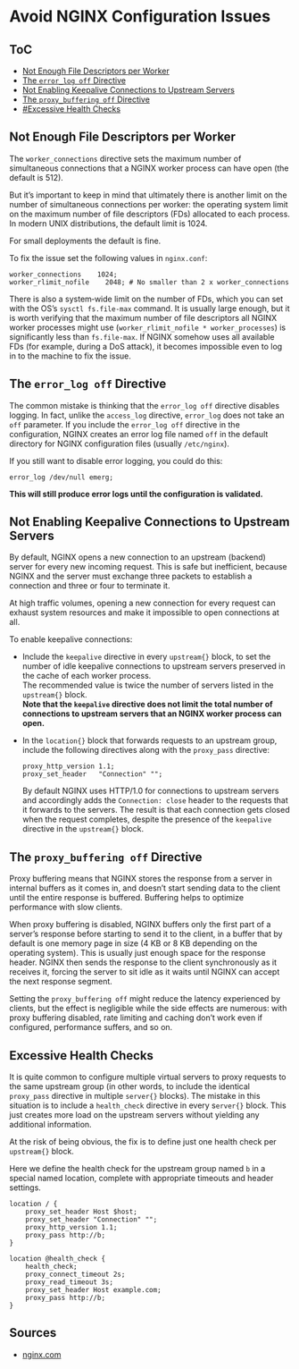 # Avoid NGINX Configuration Issues

## ToC

- [Not Enough File Descriptors per Worker](#not-enough-file-descriptors-per-worker)
- [The `error_log off` Directive](#the-error_log-off-directive)
- [Not Enabling Keepalive Connections to Upstream Servers](#not-enabling-keepalive-connections-to-upstream-servers)
- [The `proxy_buffering off` Directive](#the-proxy_buffering-off-directive)
- [#Excessive Health Checks](#excessive-health-checks)

## Not Enough File Descriptors per Worker

The `worker_connections` directive sets the maximum number of simultaneous connections that a NGINX worker process can have open (the default is 512).

But it’s important to keep in mind that ultimately there is another limit on the number of simultaneous connections per worker: the operating system limit on the maximum number of file descriptors (FDs) allocated to each process. In modern UNIX distributions, the default limit is 1024.

For small deployments the default is fine.

To fix the issue set the following values in `nginx.conf`:

```nginx
worker_connections    1024;
worker_rlimit_nofile    2048; # No smaller than 2 x worker_connections
```

There is also a system‑wide limit on the number of FDs, which you can set with the OS’s `sysctl fs.file-max` command. It is usually large enough, but it is worth verifying that the maximum number of file descriptors all NGINX worker processes might use (`worker_rlimit_nofile * worker_processes`) is significantly less than `fs.file‑max`. If NGINX somehow uses all available FDs (for example, during a DoS attack), it becomes impossible even to log in to the machine to fix the issue.

## The `error_log off` Directive

The common mistake is thinking that the `error_log off` directive disables logging. In fact, unlike the `access_log` directive, `error_log` does not take an `off` parameter. If you include the `error_log off` directive in the configuration, NGINX creates an error log file named `off` in the default directory for NGINX configuration files (usually `/etc/nginx`).

If you still want to disable error logging, you could do this:

```nginx
error_log /dev/null emerg;
```

**This will still produce error logs until the configuration is validated.**

## Not Enabling Keepalive Connections to Upstream Servers

By default, NGINX opens a new connection to an upstream (backend) server for every new incoming request. This is safe but inefficient, because NGINX and the server must exchange three packets to establish a connection and three or four to terminate it.

At high traffic volumes, opening a new connection for every request can exhaust system resources and make it impossible to open connections at all.

To enable keepalive connections:

- Include the `keepalive` directive in every `upstream{}` block, to set the number of idle keepalive connections to upstream servers preserved in the cache of each worker process.  
The recommended value is twice the number of servers listed in the `upstream{}` block.  
**Note that the `keepalive` directive does not limit the total number of connections to upstream servers that an NGINX worker process can open.**
- In the `location{}` block that forwards requests to an upstream group, include the following directives along with the `proxy_pass` directive:  

  ```nginx
  proxy_http_version 1.1;
  proxy_set_header   "Connection" "";
  ```

  By default NGINX uses HTTP/1.0 for connections to upstream servers and accordingly adds the `Connection: close` header to the requests that it forwards to the servers. The result is that each connection gets closed when the request completes, despite the presence of the `keepalive` directive in the `upstream{}` block.

## The `proxy_buffering off` Directive

Proxy buffering means that NGINX stores the response from a server in internal buffers as it comes in, and doesn’t start sending data to the client until the entire response is buffered. Buffering helps to optimize performance with slow clients.

When proxy buffering is disabled, NGINX buffers only the first part of a server’s response before starting to send it to the client, in a buffer that by default is one memory page in size (4 KB or 8 KB depending on the operating system). This is usually just enough space for the response header. NGINX then sends the response to the client synchronously as it receives it, forcing the server to sit idle as it waits until NGINX can accept the next response segment.

Setting the `proxy_buffering off` might reduce the latency experienced by clients, but the effect is negligible while the side effects are numerous: with proxy buffering disabled, rate limiting and caching don’t work even if configured, performance suffers, and so on.

## Excessive Health Checks

It is quite common to configure multiple virtual servers to proxy requests to the same upstream group (in other words, to include the identical `proxy_pass` directive in multiple `server{}` blocks). The mistake in this situation is to include a `health_check` directive in every s`erver{}` block. This just creates more load on the upstream servers without yielding any additional information.

At the risk of being obvious, the fix is to define just one health check per `upstream{}` block.

Here we define the health check for the upstream group named `b` in a special named location, complete with appropriate timeouts and header settings.

```nginx
location / {
    proxy_set_header Host $host;
    proxy_set_header "Connection" "";
    proxy_http_version 1.1;
    proxy_pass http://b;
}

location @health_check {
    health_check;
    proxy_connect_timeout 2s;
    proxy_read_timeout 3s;
    proxy_set_header Host example.com;
    proxy_pass http://b;
}
```

## Sources

- [nginx.com](https://www.nginx.com/blog/avoiding-top-10-nginx-configuration-mistakes/)
